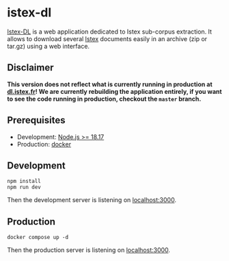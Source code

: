 # istex-dl

[Istex-DL](https://dl.istex.fr) is a web application dedicated to Istex sub-corpus extraction. It allows to download several [Istex](https://istex.fr) documents easily in an archive (zip or tar.gz) using a web interface.

## Disclaimer

**This version does not reflect what is currently running in production at [dl.istex.fr](https://dl.istex.fr)! We are currently rebuilding the application entirely, if you want to see the code running in production, checkout the `master` branch.**

## Prerequisites

- Development: [Node.js >= 18.17](https://nodejs.org)
- Production: [docker](https://www.docker.com)

## Development

```
npm install
npm run dev
```

Then the development server is listening on [localhost:3000](http://localhost:3000).

## Production

```
docker compose up -d
```

Then the production server is listening on [localhost:3000](http://localhost:3000).
